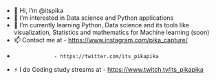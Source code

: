 - 👋 Hi, I’m @itspika
- 👀 I’m interested in Data science and Python applications
- 🌱 I’m currently learning Python, Data science and its tools like visualization, Statistics and mathematics for Machine learning (soon) 
- 📫 Contact me at - https://www.instagram.com/pika_capture/
-                  - https://twitter.com/its_pikapika  
- ⚡ I do Coding study streams at - https://www.twitch.tv/its_pikapika          
<!---
itspika/itspika is a ✨ special ✨ repository because its `README.md` (this file) appears on your GitHub profile.
You can click the Preview link to take a look at your changes.
--->
